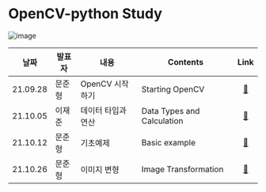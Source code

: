 # OpenCV-python Study

![image](https://user-images.githubusercontent.com/84179578/135025969-eca809c5-8001-4a8b-a9be-5414f104ac42.png)

|날짜|발표자|내용|Contents|Link|
|:----:|----|----|----|:----:|
|21.09.28|문준형|OpenCV 시작하기|Starting OpenCV|[:link:](https://github.com/jaejunlee96/OpenCV-python/blob/main/opencv-python/CH2_Starting_OpenCV.ipynb)|
|21.10.05|이재준|데이터 타입과 연산|Data Types and Calculation|[:link:](https://github.com/jaejunlee96/OpenCV-python/blob/main/opencv-python/Ch3_Data_Type_and_Calculation.ipynb)|
|21.10.12|문준형|기초예제|Basic example|[:link:]()|
|21.10.26|문준형|이미지 변형|Image Transformation|[:link:]()|